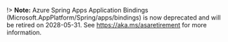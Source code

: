 !> **Note:** Azure Spring Apps Application Bindings (Microsoft.AppPlatform/Spring/apps/bindings) is now deprecated and will be retired on 2028-05-31. See https://aka.ms/asaretirement for more information.